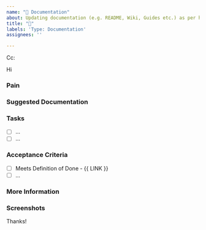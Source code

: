 ```yaml
---
name: "📝 Documentation"
about: Updating documentation (e.g. README, Wiki, Guides etc.) as per https://www.ssw.com.au/rules/awesome-documentation/
title: "📝"
labels: 'Type: Documentation'
assignees: ''

---
```

<!-- These comments automatically delete -->
<!-- **Tip:** Delete parts that are not relevant -->
<!-- Next to Cc:, @ mention users who should be in the loop -->
Cc:
<!-- add intended user next to **Hi** -->
Hi

### Pain
<!-- Explain the pain you are experiencing -->

### Suggested Documentation
<!-- Short summary of the documentation that should be added -->

### Tasks
<!--Add GitHub tasks-->
- [ ] ...
- [ ] ...

### Acceptance Criteria
<!-- Acceptance Criteria helps to answer the question "How will I know when I'm done with this story?". It defines the requirements that must be met for the story to be completed. See https://www.ssw.com.au/rules/acceptance-criteria -->
- [ ] Meets Definition of Done - {{ LINK }}
- [ ] ...

### More Information
<!-- Add any other context here -->

### Screenshots
<!-- If applicable, add screenshots to help explain your problem. -->

Thanks!
